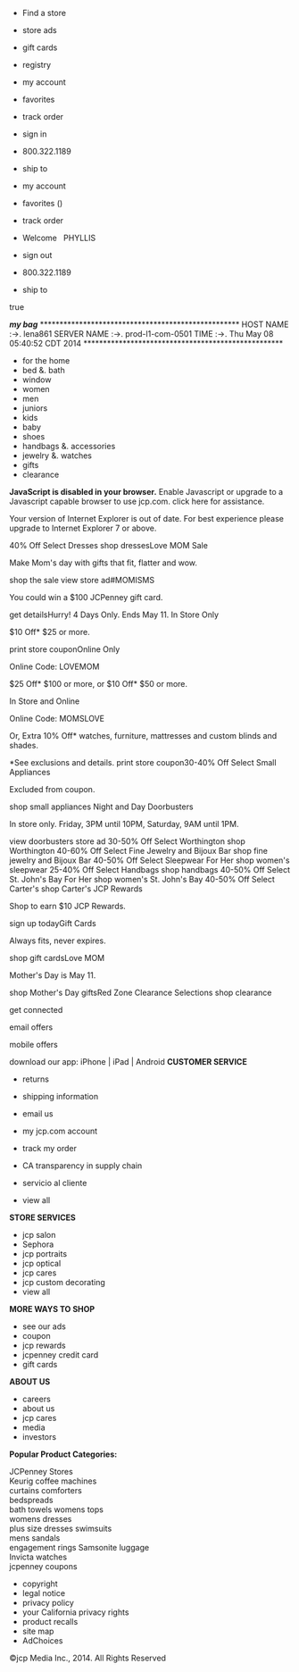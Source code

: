 *   Find a store
*   store ads
*   gift cards
*   registry

*   my account
*   favorites
*   track order
*   sign in
*   800.322.1189
    
*   ship to

*   my account
*   favorites ()
*   track order
*   Welcome   PHYLLIS
*   sign out
    
*   800.322.1189
    
*   ship to

true

_**my bag**_ \*\*\*\*\*\*\*\*\*\*\*\*\*\*\*\*\*\*\*\*\*\*\*\*\*\*\*\*\*\*\*\*\*\*\*\*\*\*\*\*\*\*\*\*\*\*\*\*\*\*\* HOST NAME :->. lena861 SERVER NAME :->. prod-l1-com-0501 TIME :->. Thu May 08 05:40:52 CDT 2014 \*\*\*\*\*\*\*\*\*\*\*\*\*\*\*\*\*\*\*\*\*\*\*\*\*\*\*\*\*\*\*\*\*\*\*\*\*\*\*\*\*\*\*\*\*\*\*\*\*\*\*

*   for the home
*   bed &. bath
*   window
*   women
*   men
*   juniors
*   kids
*   baby
*   shoes
*   handbags &. accessories
*   jewelry &. watches
*   gifts
*   clearance

**JavaScript is disabled in your browser.** Enable Javascript or upgrade to a Javascript capable browser to use jcp.com. click here for assistance.

Your version of Internet Explorer is out of date. For best experience please upgrade to Internet Explorer 7 or above.

40% Off Select Dresses shop dressesLove MOM Sale

Make Mom's day with gifts that fit, flatter and wow.

shop the sale view store ad#MOMISMS

You could win a $100 JCPenney gift card.

get detailsHurry! 4 Days Only. Ends May 11. In Store Only

$10 Off\* $25 or more.

print store couponOnline Only

Online Code: LOVEMOM

$25 Off\* $100 or more, or $10 Off\* $50 or more.

In Store and Online

Online Code: MOMSLOVE

Or, Extra 10% Off\* watches, furniture, mattresses and custom blinds and shades.

\*See exclusions and details. print store coupon30-40% Off Select Small Appliances

Excluded from coupon.

shop small appliances Night and Day Doorbusters

In store only. Friday, 3PM until 10PM, Saturday, 9AM until 1PM.

view doorbusters store ad 30-50% Off Select Worthington shop Worthington 40-60% Off Select Fine Jewelry and Bijoux Bar shop fine jewelry and Bijoux Bar 40-50% Off Select Sleepwear For Her shop women's sleepwear 25-40% Off Select Handbags shop handbags 40-50% Off Select St. John's Bay For Her shop women's St. John's Bay 40-50% Off Select Carter's shop Carter's JCP Rewards

Shop to earn $10 JCP Rewards.

sign up todayGift Cards

Always fits, never expires.

shop gift cardsLove MOM

Mother's Day is May 11.

shop Mother's Day giftsRed Zone Clearance Selections shop clearance

get connected

email offers

mobile offers

download our app: iPhone | iPad | Android **CUSTOMER SERVICE**

*   returns
*   shipping information
*   email us
*   my jcp.com account
*   track my order
*   CA transparency in supply chain

*   servicio al cliente
*   view all

**STORE SERVICES**

*   jcp salon
*   Sephora
*   jcp portraits
*   jcp optical
*   jcp cares
*   jcp custom decorating
*   view all

**MORE WAYS TO SHOP**

*   see our ads
*   coupon
*   jcp rewards
*   jcpenney credit card
*   gift cards

**ABOUT US**

*   careers
*   about us
*   jcp cares
*   media
*   investors

**Popular Product Categories:**

JCPenney Stores  
Keurig coffee machines  
curtains comforters  
bedspreads  
bath towels womens tops  
womens dresses  
plus size dresses swimsuits  
mens sandals  
engagement rings Samsonite luggage  
Invicta watches  
jcpenney coupons

*   copyright
*   legal notice
*   privacy policy
*   your California privacy rights
*   product recalls
*   site map
*   AdChoices

©jcp Media Inc., 2014. All Rights Reserved